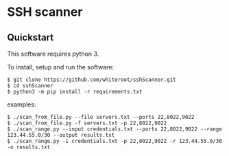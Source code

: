 # SSH scanner

## Quickstart

This software requires python 3.

To install, setup and run the software:

    $ git clone https://github.com/whiteroot/sshScanner.git
    $ cd sshScanner
    $ python3 -m pip install -r requirements.txt

examples:

    $ ./scan_from_file.py --file servers.txt --ports 22,8022,9022
    $ ./scan_from_file.py -f servers.txt -p 22,8022,9022
    $ ./scan_range.py --input credentials.txt --ports 22,8022,9022 --range 123.44.55.0/30 --output results.txt
    $ ./scan_range.py -i credentials.txt -p 22,8022,9022 -r 123.44.55.0/30 -o results.txt

